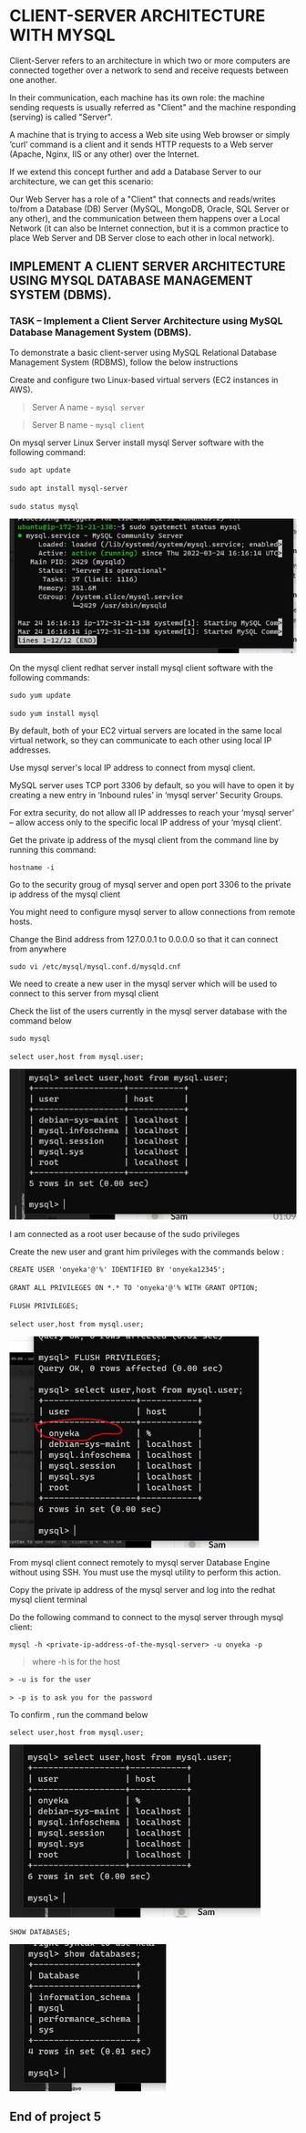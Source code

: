 # CLIENT-SERVER ARCHITECTURE WITH MYSQL

Client-Server refers to an architecture in which two or more computers are connected together over a network to send and receive requests between one another.

In their communication, each machine has its own role: the machine sending requests is usually referred as "Client" and the machine responding (serving) is called "Server".

A machine that is trying to access a Web site using Web browser or simply ‘curl’ command is a client and it sends HTTP requests to a Web server (Apache, Nginx, IIS or any other) over the Internet.

If we extend this concept further and add a Database Server to our architecture, we can get this scenario:

Our Web Server has a role of a "Client" that connects and reads/writes to/from a Database (DB) Server (MySQL, MongoDB, Oracle, SQL Server or any other), and the communication between them happens over a Local Network (it can also be Internet connection, but it is a common practice to place Web Server and DB Server close to each other in local network).

## IMPLEMENT A CLIENT SERVER ARCHITECTURE USING MYSQL DATABASE MANAGEMENT SYSTEM (DBMS).

### TASK – Implement a Client Server Architecture using MySQL Database Management System (DBMS).

To demonstrate a basic client-server using MySQL Relational Database Management System (RDBMS), follow the below instructions

Create and configure two Linux-based virtual servers (EC2 instances in AWS).

> Server A name - `mysql server`

> Server B name - `mysql client`

On mysql server Linux Server install mysql Server software with the following command:

```
sudo apt update

sudo apt install mysql-server

sudo status mysql
```

![MySQL server active](https://github.com/onyeka-hub/Project-5/blob/main/images/mysql-server-active.JPG)

On the mysql client redhat server install mysql client software with the following commands:

```
sudo yum update

sudo yum install mysql
```

By default, both of your EC2 virtual servers are located in the same local virtual network, so they can communicate to each other using local IP addresses.

Use mysql server's local IP address to connect from mysql client.

MySQL server uses TCP port 3306 by default, so you will have to open it by creating a new entry in ‘Inbound rules’ in ‘mysql server’ Security Groups.

For extra security, do not allow all IP addresses to reach your ‘mysql server’ – allow access only to the specific local IP address of your ‘mysql client’.

Get the private ip address of the mysql client from the command line by running this command:

```
hostname -i
```

Go to the security groug of mysql server and open port 3306 to the private ip address of the mysql client

You might need to configure mysql server to allow connections from remote hosts.

Change the Bind address from 127.0.0.1 to 0.0.0.0 so that it can connect from anywhere

```
sudo vi /etc/mysql/mysql.conf.d/mysqld.cnf
```

We need to create a new user in the mysql server which will be used to connect to this server from mysql client
 
Check the list of the users currently in the mysql server database with the command below

```
sudo mysql

select user,host from mysql.user;
```


![list of users in mysql server](https://github.com/onyeka-hub/Project-5/blob/main/images/list-user-mysql-server.JPG)

I am connected as a root user because of the sudo privileges

Create the new user and grant him privileges with the commands below :

```
CREATE USER 'onyeka'@'%' IDENTIFIED BY 'onyeka12345';

GRANT ALL PRIVILEGES ON *.* TO 'onyeka'@'% WITH GRANT OPTION;

FLUSH PRIVILEGES;

select user,host from mysql.user;
```

![list of users in mysql server](https://github.com/onyeka-hub/Project-5/blob/main/images/new-user.JPG)

From mysql client connect remotely to mysql server Database Engine without using SSH. You must use the mysql utility to perform this action.

Copy the private ip address of the mysql server and log into the redhat mysql client terminal

Do the following command to connect to the mysql server through mysql client:

```
mysql -h <private-ip-address-of-the-mysql-server> -u onyeka -p
```

> where -h is for the host

	> -u is for the user 

	> -p is to ask you for the password

To confirm , run the command below

```
select user,host from mysql.user;
```

![list of users in mysql server](https://github.com/onyeka-hub/Project-5/blob/main/images/users-from-client.JPG)

```
SHOW DATABASES;
```

![database](https://github.com/onyeka-hub/Project-5/blob/main/images/show-database.JPG)

## End of project 5
